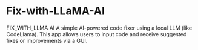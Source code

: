 # Fix-with-LLaMA-AI
FIX_WITH_LLMA AI  A simple AI-powered code fixer using a local LLM (like CodeLlama). This app allows users to input code and receive suggested fixes or improvements via a GUI.
